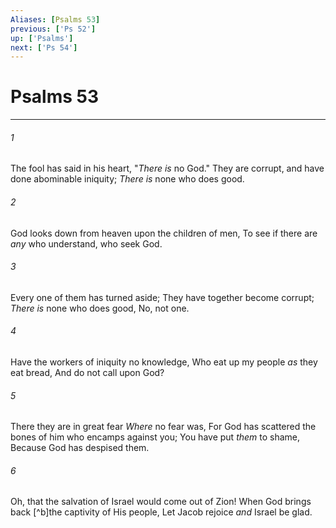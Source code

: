 ```yaml
---
Aliases: [Psalms 53]
previous: ['Ps 52']
up: ['Psalms']
next: ['Ps 54']
---
```

# Psalms 53

***


###### 1 
The fool has said in his heart, "_There is_ no God." They are corrupt, and have done abominable iniquity; _There is_ none who does good. 

###### 2 
God looks down from heaven upon the children of men, To see if there are _any_ who understand, who seek God. 

###### 3 
Every one of them has turned aside; They have together become corrupt; _There is_ none who does good, No, not one. 

###### 4 
Have the workers of iniquity no knowledge, Who eat up my people _as_ they eat bread, And do not call upon God? 

###### 5 
There they are in great fear _Where_ no fear was, For God has scattered the bones of him who encamps against you; You have put _them_ to shame, Because God has despised them. 

###### 6 
Oh, that the salvation of Israel would come out of Zion! When God brings back [^b]the captivity of His people, Let Jacob rejoice _and_ Israel be glad.
